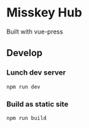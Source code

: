 # Misskey Hub
Built with vue-press

## Develop
### Lunch dev server
```
npm run dev
```

### Build as static site
```
npm run build
```
